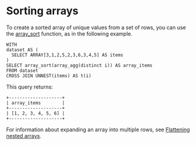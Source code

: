 # Sorting arrays<a name="sorting-arrays"></a>

To create a sorted array of unique values from a set of rows, you can use the [array\_sort](https://prestodb.io/docs/0.217/functions/array.html#array_sort) function, as in the following example\.

```
WITH
dataset AS (
  SELECT ARRAY[3,1,2,5,2,3,6,3,4,5] AS items
)
SELECT array_sort(array_agg(distinct i)) AS array_items
FROM dataset
CROSS JOIN UNNEST(items) AS t(i)
```

This query returns:

```
+--------------------+
| array_items        |
+--------------------+
| [1, 2, 3, 4, 5, 6] |
+--------------------+
```

For information about expanding an array into multiple rows, see [Flattening nested arrays](flattening-arrays.md)\.